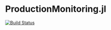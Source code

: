# ProductionMonitoring.jl

[![Build Status](https://github.com/nhdaly/ProductionMonitoring.jl/actions/workflows/CI.yml/badge.svg?branch=main)](https://github.com/nhdaly/ProductionMonitoring.jl/actions/workflows/CI.yml?query=branch%3Amain)
